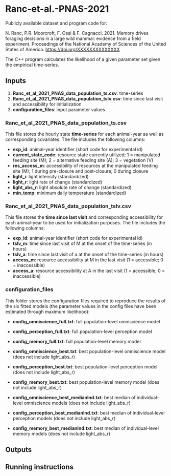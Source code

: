 # Ranc-et-al.-PNAS-2021

Publicly available dataset and program code for:

N. Ranc, P.R. Moorcroft, F. Ossi & F. Cagnacci. 2021. Memory drives foraging decisions in a large wild mammal: evidence from a field experiment. Proceedings of the National Academy of Sciences of the United States of America. https://doi.org/XXXXXXXXXXXXXX

The C++ program calculates the likelihood of a given parameter set given the empirical time-series.

## Inputs
1. **Ranc_et_al_2021_PNAS_data_population_ts.csv**: time-series
1. **Ranc_et_al_2021_PNAS_data_population_tslv.csv**: time since last visit and accessibility for initialization
1. **configuration_files**: input parameter values

### Ranc_et_al_2021_PNAS_data_population_ts.csv
This file stores the hourly state **time-series** for each animal-year as well as corresponding covariates. The file includes the following columns:
* **exp_id**: animal-year identifier (short code for experimental id)
* **current_state_code**: resource state currently utilized; 1 = manipulated feeding site (M); 2 = alternative feeding site (A); 3 = vegetation (V)
* **res_access_m**: accessibility of resources at the manipulated feeding site (M); 1 during pre-closure and post-closure; 0 during closure
* **light_i**: light intensity (standardized)
* **light_r**: light rate of change (standardized)
* **light_abs_r**: light absolute rate of change (standardized)
* **min_temp**: minimum daily temperature (standardized)

### Ranc_et_al_2021_PNAS_data_population_tslv.csv
This file stores the **time since last visit** and corresponding accessibility for each animal-year to be used for initialization purposes. The file includes the following columns:
* **exp_id**: animal-year identifier (short code for experimental id)
* **tslv_m**: time since last visit of M at the onset of the time-series (in hours)
* **tslv_a**: time since last visit of a at the onset of the time-series (in hours)
* **access_m**: resource accessibility at M in the last visit (1 = accessible; 0 = inaccessible)
* **access_a**: resource accessibility at A in the last visit (1 = accessible; 0 = inaccessible)

### configuration_files
This folder stores the configuration files required to reproduce the results of the six fitted models (the parameter values in the config files have been estimated through maximum likelihood):
* **config_omniscience_full.txt**: full population-level omniscience model
* **config_perception_full.txt**: full population-level perception model
* **config_memory_full.txt**: full population-level memory model

* **config_omniscience_best.txt**: best population-level omniscience model (does not include light_abs_r)
* **config_perception_best.txt**: best population-level perception model (does not include light_abs_r)
* **config_memory_best.txt**: best population-level memory model (does not include light_abs_r)

* **config_omniscience_best_medianInd.txt**: best median of individual-level omniscience models (does not include light_abs_r)
* **config_perception_best_medianInd.txt**: best median of individual-level perception models (does not include light_abs_r)
* **config_memory_best_medianInd.txt**: best median of individual-level memory models (does not include light_abs_r)


## Outputs

## Running instructions


